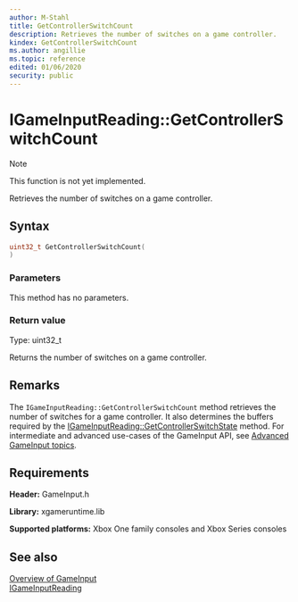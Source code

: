 ```yaml
---
author: M-Stahl
title: GetControllerSwitchCount
description: Retrieves the number of switches on a game controller.
kindex: GetControllerSwitchCount
ms.author: angillie
ms.topic: reference
edited: 01/06/2020
security: public
---
```


# IGameInputReading::GetControllerSwitchCount  
> [!NOTE]
> This function is not yet implemented.

Retrieves the number of switches on a game controller.  

## Syntax  
  
```cpp
uint32_t GetControllerSwitchCount(  
)  
```  
  
### Parameters  
  
This method has no parameters.
  
### Return value  

Type: uint32_t


Returns the number of switches on a game controller.  
  
## Remarks  
  
The ``IGameInputReading::GetControllerSwitchCount`` method retrieves the number of switches for a game controller. It also determines the buffers required by the [IGameInputReading::GetControllerSwitchState](igameinputreading_getcontrollerswitchstate.md) method. For intermediate and advanced use-cases of the GameInput API, see [Advanced GameInput topics](../../../../../../input/advanced/input-advanced-topics.md). 
  
## Requirements  
  
**Header:** GameInput.h
  
**Library:** xgameruntime.lib
  
**Supported platforms:** Xbox One family consoles and Xbox Series consoles  
  
## See also  

[Overview of GameInput](../../../../../../input/overviews/input-overview.md)  
[IGameInputReading](../igameinputreading.md)  
  
  